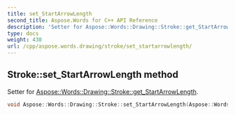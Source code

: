 ```yaml
---
title: set_StartArrowLength
second_title: Aspose.Words for C++ API Reference
description: 'Setter for Aspose::Words::Drawing::Stroke::get_StartArrowLength.'
type: docs
weight: 430
url: /cpp/aspose.words.drawing/stroke/set_startarrowlength/
---
```

## Stroke::set_StartArrowLength method


Setter for [Aspose::Words::Drawing::Stroke::get_StartArrowLength](../get_startarrowlength/).

```cpp
void Aspose::Words::Drawing::Stroke::set_StartArrowLength(Aspose::Words::Drawing::ArrowLength value)
```

